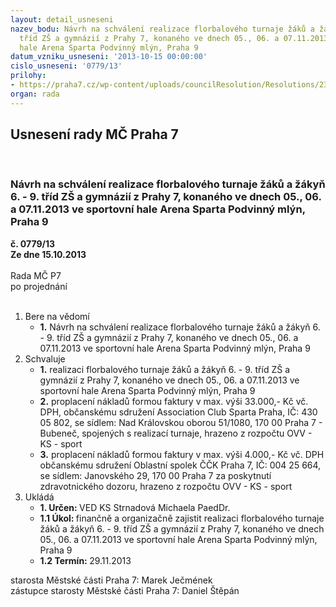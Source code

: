 ```yaml
---
layout: detail_usneseni
nazev_bodu: Návrh na schválení realizace florbalového turnaje žáků a žákyň 6. - 9.
  tříd ZŠ a gymnázií z Prahy 7, konaného ve dnech 05., 06. a 07.11.2013 ve sportovní
  hale Arena Sparta Podvinný mlýn, Praha 9
datum_vzniku_usneseni: '2013-10-15 00:00:00'
cislo_usneseni: '0779/13'
prilohy:
- https://praha7.cz/wp-content/uploads/councilResolution/Resolutions/23602/55-13-zapis_8_jednani_sk_02_10_2013.doc
organ: rada
---
```

<div id="ucUsn_pList" class="usn">
	<span><h2>Usnesení rady MČ Praha 7 </h2>
<br></span><div class="standBody">
<span><h3>Návrh na schválení realizace florbalového turnaje žáků a žákyň 6. - 9. tříd ZŠ a gymnázií z Prahy 7, konaného ve dnech 05., 06. a 07.11.2013 ve sportovní hale Arena Sparta Podvinný mlýn, Praha 9</h3></span><div class="center">
		<strong>č. 0779/13</strong><br>
	</div>
<div class="center">
		<strong>Ze dne 15.10.2013</strong><br><br>
	</div>Rada MČ P7<br> po projednání<br><br><ol>
<li>Bere na vědomí<ul><li>
<strong>1.</strong> Návrh na schválení realizace florbalového turnaje žáků a žákyň 6. - 9. tříd ZŠ a gymnázií z Prahy 7, konaného ve dnech 05., 06. a 07.11.2013 ve sportovní hale Arena Sparta Podvinný mlýn, Praha 9</li></ul>
</li>
<li>Schvaluje<ul>
<li>
<strong>1.</strong> realizaci florbalového turnaje žáků a žákyň 6. - 9. tříd ZŠ a gymnázií z Prahy 7, konaného ve dnech 05., 06. a 07.11.2013 ve sportovní hale Arena Sparta Podvinný mlýn, Praha 9</li>
<li>
<strong>2.</strong> proplacení nákladů formou faktury v max. výši 33.000,- Kč vč. DPH, občanskému sdružení Association Club Sparta Praha, IČ: 430 05 802, se sídlem: Nad Královskou oborou 51/1080, 170 00 Praha 7 - Bubeneč, spojených s realizací turnaje, hrazeno z rozpočtu OVV - KS - sport</li>
<li>
<strong>3.</strong> proplacení nákladů formou faktury v max. výši 4.000,- Kč vč. DPH občanskému sdružení Oblastní spolek ČČK Praha 7, IČ: 004 25 664, se sídlem: Janovského 29, 170 00 Praha 7 za poskytnutí zdravotnického dozoru, hrazeno z rozpočtu  OVV - KS - sport         </li>
</ul>
</li>
<li>Ukládá<ul>
<li>
<strong>1. Určen: </strong>VED KS Strnadová Michaela PaedDr.</li>
<li>
<strong>1.1 Úkol: </strong>finančně a organizačně zajistit realizaci florbalového turnaje žáků a žákyň 6. - 9. tříd ZŠ a gymnázií z Prahy 7, konaného ve dnech 05., 06. a 07.11.2013 ve sportovní hale Arena Sparta Podvinný mlýn, Praha 9</li>
<li>
<strong>1.2 Termín: </strong>29.11.2013</li>
</ul>
</li>
</ol>starosta Městské části Praha 7: Marek Ječmének<br>zástupce starosty Městské části Praha 7: Daniel Štěpán 
</div>
</div>